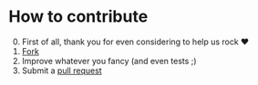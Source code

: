 # How to contribute

0. First of all, thank you for even considering to help us rock :heart:
1. [Fork](https://github.com/maperial/maperial.js)
2. Improve whatever you fancy (and even tests ;)
3. Submit a [pull request](https://help.github.com/articles/using-pull-requests/)
